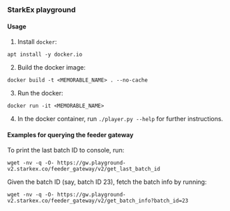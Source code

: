 ### StarkEx playground

#### Usage
1. Install `docker`:
```
apt install -y docker.io
```
2. Build the docker image:
```
docker build -t <MEMORABLE_NAME> . --no-cache
```
3. Run the docker:
```
docker run -it <MEMORABLE_NAME>
```
4. In the docker container, run `./player.py --help` for further instructions.

#### Examples for querying the feeder gateway

To print the last batch ID to console, run:
```
wget -nv -q -O- https://gw.playground-v2.starkex.co/feeder_gateway/v2/get_last_batch_id
```

Given the batch ID (say, batch ID 23), fetch the batch info by running:
```
wget -nv -q -O- https://gw.playground-v2.starkex.co/feeder_gateway/v2/get_batch_info?batch_id=23
```

